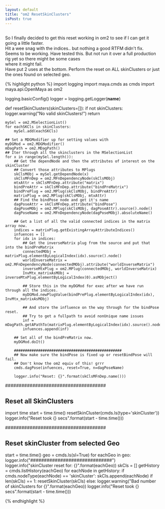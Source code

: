 ```yaml
---
layout: default
title: "om2 ResetSkinClusters"
isPost: true
---
```

<br>So I finally decided to get this reset working in om2 to see if I can get it going a little faster.
<br>Hit a wee snag with the indices.. but nothing a good RTFM didn't fix.
<br>Seems to be working. Have tested this. But not run it over a full production rig yet so there might be some cases
<br>where it might fail.
<br>Have put 2 uses at the bottom. Perform the reset on ALL skinClusters or just the ones found on selected geo.

{% highlight python %}
import logging
import maya.cmds as cmds
import maya.api.OpenMaya as om2

logging.basicConfig()
logger = logging.getLogger(__name__)

def resetSkinClusters(skinClusters=[]):
    if not skinClusters:
        logger.warning("No valid skinClusters!")
        return

    mySel = om2.MSelectionList()
    for eachSKCls in skinClusters:
        mySel.add(eachSKCls)

    ## Set a MDGModifier up for setting values with
    myDGMod = om2.MDGModifier()
    mDagPath = om2.MDagPath()
    ## Iter through all the skinclusters in the MSelectionList
    for x in range(mySel.length()):
        ## Get the dependNode and then the attributes of interest on the skinCluster
        ## Convert those attributes to MPlugs
        skClsMObj = mySel.getDependNode(x)
        skClsMFnDep = om2.MFnDependencyNode(skClsMObj)
        mtxAttr = skClsMFnDep.attribute("matrix")
        bindPreAttr = skClsMFnDep.attribute("bindPreMatrix")
        bindPrePlug = om2.MPlug(skClsMObj, bindPreAttr)
        matrixPlug = om2.MPlug(skClsMObj, mtxAttr)
        ## Find the bindPose node and get it's name
        dagPoseAttr = skClsMFnDep.attribute("bindPose")
        dagPoseMObj = om2.MPlug(skClsMObj, dagPoseAttr).source().node()
        dagPoseName = om2.MFnDependencyNode(dagPoseMObj).absoluteName()

        ## Get a list of all the valid connected indices in the matrix array now.
        indices = matrixPlug.getExistingArrayAttributeIndices()
        infuences = []
        for idx in indices:
            ## Get the inverseMatrix plug from the source and put that into the bindPreMatrix
            connectedMObj = matrixPlug.elementByLogicalIndex(idx).source().node()
            worldInverseMatrix = om2.MFnDependencyNode(connectedMObj).attribute("worldInverseMatrix")
            inverseMtxPlug = om2.MPlug(connectedMObj, worldInverseMatrix)
            InvMtx_matrixAsMObj = inverseMtxPlug.elementByLogicalIndex(0).asMObject()

            ## Store this in the myDGMod for exec after we have run through all the indices.
            myDGMod.newPlugValue(bindPrePlug.elementByLogicalIndex(idx), InvMtx_matrixAsMObj)

            ## And store the influence on the way through for the bindPose reset.
            ## Try to get a fullpath to avoid nonUnique name issues
            inf = mDagPath.getAPathTo(matrixPlug.elementByLogicalIndex(idx).source().node())
            infuences.append(inf)

        ## Set all of the bindPreMatrix now.
        myDGMod.doIt()

        #################################################
        ## Now make sure the bindPose is fixed up or resetBindPose will fail.
        ## Don't know the om2 equiv of this! grrr
        cmds.dagPose(infuences, reset=True, n=dagPoseName)

        logger.info("Reset: {}".format(skClsMFnDep.name()))

#####################################
## Reset all SkinClusters
import time
start = time.time()
resetSkinCluster(cmds.ls(type='skinCluster'))
logger.info("Reset took {} secs".format(start - time.time()))


#####################################
## Reset skinCluster from selected Geo
start = time.time()
geo = cmds.ls(sl=True)
for eachGeo in geo:
    logger.info("##############################")
    logger.info("skinCluster reset for: {}".format(eachGeo))
    skCls = []
    getHistory = cmds.listHistory(eachGeo)
    for eachNode in getHistory:
        if cmds.nodeType(eachNode) == 'skinCluster':
            skCls.append(eachNode)
    if len(skCls) == 1:
        resetSkinCluster(skCls)
    else:
        logger.warning("Bad number of skinClusters for {}".format(eachGeo))
logger.info("Reset took {} secs".format(start - time.time()))

{% endhighlight %}